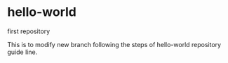 # hello-world
first repository

This is to  modify new branch following the steps of hello-world repository guide line. 
